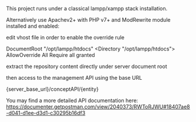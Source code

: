 This project runs under a classical lampp/xampp stack installation.

Alternatively use Apachev2+ with PHP v7+ and ModRewrite module installed and enabled:

edit vhost file in order to enable the override rule

DocumentRoot "/opt/lampp/htdocs"
<Directory "/opt/lampp/htdocs">
AllowOverride All
Require all granted
</Directory>

extract the repository content directly under server document root 

then access to the management API using the base URL

{server_base_url}/conceptAPI/{entity}

You may find a more detailed API documentation here:
https://documenter.getpostman.com/view/2040373/RWToRJWU#18407ae8-d041-d1ee-d3d1-c30295b16df3
